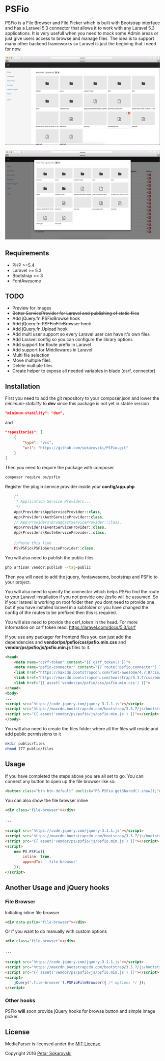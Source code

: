 # PSFio

PSFio is a File Browser and File Picker which is built with Bootstrap interface and has a Laravel 5.3 connector that allows it to work with any Laravel 5.3 applications. It is very usefull when you need to mock some Admin areas or just give users access to browse and manage files. The idea is to support many other backend frameworks so Laravel is just the begining that i need for now. 

![alt text](https://github.com/sokarovski/PSFio/blob/master/thumbs/inline_grid.png "Inline Browser with Grid Renderer")

![alt text](https://github.com/sokarovski/PSFio/blob/master/thumbs/popup_table.png "Popup Browser with Table Renderer")

## Requirements

- PHP >=5.4
- Laravel >= 5.3
- Bootstrap >= 3
- FontAwesome

## TODO

- Preview for images
- ~~Better ServiceProvider for Laravel and publishing of static files~~
- Add jQuery.fn.PSFioBrowse hook
- ~~Add jQuery.fn.PSFFioFileBrowser hook~~
- Add jQuery.fn.Upload hook
- Add multi user support so every Laravel user can have it's own files
- Add Laravel config so you can configure the library options
- Add support for Route prefix in Laravel
- Add support for Middlewares in Laravel
- Multi file selection
- Move multiple files
- Delete multiple files
- Create helper to expose all needed variables in blade (csrf, connector)

## Installation

First you need to add the git repository to your composer.json and lower the *minimum-stability* to **dev** since this package is not yet in stable version
```json
"minimum-stability": "dev",
```
and 
```json
"repositories": [
    {
        "type": "vcs",
        "url": "https://github.com/sokarovski/PSFio.git"
    }
]
```

Then you need to require the package with composer 
```bash
composer require ps/psfio
```

Register the plugin service provider inside your **config/app.php**
```php
    /*
     * Application Service Providers...
     */
    App\Providers\AppServiceProvider::class,
    App\Providers\AuthServiceProvider::class,
    // App\Providers\BroadcastServiceProvider::class,
    App\Providers\EventServiceProvider::class,
    App\Providers\RouteServiceProvider::class,
    
    //Paste this line
    PS\PSFio\PSFioServiceProvider::class,
```

You will also need to publish the public files 
```bash
php artisan vendor:publish --tag=public
```

Then you will need to add the jquery, fontawesome, bootstrap and PSFio to your project. 

You will also need to specify the connector which helps PSFio find the route to your Laravel installation if you not provide one /psfio will be assumed. So if your laravel is working on root folder then you dont need to provide one but if you have installed laravel in a subfolder or you have changed the config of the routes to be prefixed then this is required.

You will also need to provide the csrf_token in the head. For more information on csrf token read: https://laravel.com/docs/5.3/csrf

If you use any packager for frontend files you can just add the dependencies and **vendor/ps/psfio/css/psfio.min.css** and **vendor/ps/psfio/js/psfio.min.js** files to it.
```html
<head>
    <meta name="csrf-token" content="{{ csrf_token() }}">
    <meta name="psfio-connector" content="{{ route('psfio.connector') }}">
    <link href="https://maxcdn.bootstrapcdn.com/font-awesome/4.7.0/css/font-awesome.min.css" rel="stylesheet">
    <link href="https://maxcdn.bootstrapcdn.com/bootstrap/3.3.7/css/bootstrap.min.css" rel="stylesheet">
    <link href="{{ asset('vendor/ps/psfio/css/psfio.min.css') }}">
</head>
<body>
...
<script src="https://code.jquery.com/jquery-3.1.1.js"></script>
<script src="https://maxcdn.bootstrapcdn.com/bootstrap/3.3.7/js/bootstrap.min.js"></script>
<script src="{{ asset('vendor/ps/psfio/js/psfio.min.js') }}"></script>
</body>
```

You will also need to create the files folder where all the files will reside and add public permissions to it
```bash
mkdir public/files
chmod 777 public/files
```

## Usage

If you have completed the steps above you are all set to go. You can connect any button to open up the file browser like so:
```html
<button class="btn btn-default" onclick="PS.PSFio.getShared().show();"><i class="fa fa-folder"></i> Browse</button>
```

You can also show the file browser inline
```html
<div class="file-browser"></div>

...

<script src="https://code.jquery.com/jquery-3.1.1.js"></script>
<script src="https://maxcdn.bootstrapcdn.com/bootstrap/3.3.7/js/bootstrap.min.js"></script>
<script src="{{ asset('vendor/ps/psfio/js/psfio.min.js') }}"></script>
<script>
    new PS.PSFio({
        inline: true,
        appendTo: '.file-browser'
    });
</script>
```
## Another Usage and jQuery hooks

### File Browser
Initiating inline file browser
```html
<div data-psfio="file-browser"></div>
```

Or if you want to do manually with custom options
```html
<div class="file-browser"></div>

...

<script src="https://code.jquery.com/jquery-3.1.1.js"></script>
<script src="https://maxcdn.bootstrapcdn.com/bootstrap/3.3.7/js/bootstrap.min.js"></script>
<script src="{{ asset('vendor/ps/psfio/js/psfio.min.js') }}"></script>
<script>
    jQuery('.file-browser').PSFioFileBrowser({ /* options */ });
</script>
```

### Other hooks
PSFio **will** soon provide jQuery hooks for browse button and simple image picker.


## License

MediaParser is licensed under the [MIT License](http://opensource.org/licenses/MIT).

Copyright 2016 [Petar Sokarovski](http://github.com/sokarovski)